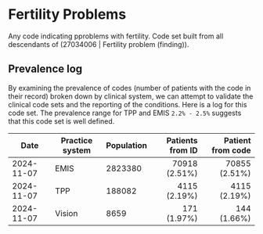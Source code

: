 # Fertility Problems

Any code indicating pproblems with fertility. Code set built from all descendants of (27034006 | Fertility problem (finding)).

## Prevalence log

By examining the prevalence of codes (number of patients with the code in their record) broken down by clinical system, we can attempt to validate the clinical code sets and the reporting of the conditions. Here is a log for this code set. The prevalence range for TPP and EMIS `2.2% - 2.5%` suggests that this code set is well defined.

| Date       | Practice system | Population | Patients from ID | Patient from code |
| ---------- | --------------- | ---------- | ---------------: | ----------------: |
| 2024-11-07 | EMIS | 2823380 | 70918 (2.51%) | 70855 (2.51%) | 
| 2024-11-07 | TPP | 188082 | 4115 (2.19%) | 4115 (2.19%) | 
| 2024-11-07 | Vision | 8659 | 171 (1.97%) | 144 (1.66%) | 
